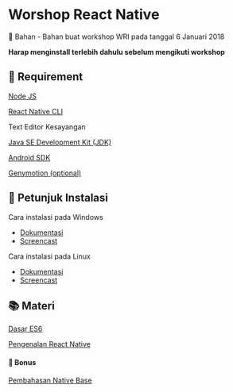 # Worshop React Native
:microscope: Bahan - Bahan buat workshop WRI pada tanggal 6 Januari 2018

**Harap menginstall terlebih dahulu sebelum mengikuti workshop**

## :pill: Requirement
[Node JS](https://github.com/wrideveloper/workshop-react-native/blob/master/module/instalasi-node-js.md)

[React Native CLI](https://github.com/wrideveloper/workshop-react-native/blob/master/module/instalasi-react-native-cli.md)

Text Editor Kesayangan

[Java SE Development Kit (JDK)](https://github.com/wrideveloper/workshop-react-native/blob/master/module/instalasi-jdk.md)

[Android SDK]("")

[Genymotion (optional)]("")

## :memo: Petunjuk Instalasi
Cara instalasi pada Windows
 - [Dokumentasi]("")
 - [Screencast]("")
 
Cara instalasi pada Linux
 - [Dokumentasi]("")
 - [Screencast]("")

## :books: Materi 
[Dasar ES6](https://github.com/wrideveloper/workshop-react-native/blob/master/module/dasar-es6.md)

[Pengenalan React Native](https://github.com/wrideveloper/workshop-react-native/blob/master/module/dasar-react-native.md)

#### :school_satchel: Bonus
[Pembahasan Native Base](https://github.com/wrideveloper/workshop-react-native/blob/master/module/native-base.md)
